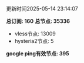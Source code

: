 更新时间2025-05-14 23:14:07

**总订阅: 160**
**总节点: 35336**
- vless节点: 13009
- hysteria2节点: 5

**google ping有效节点: 395**
